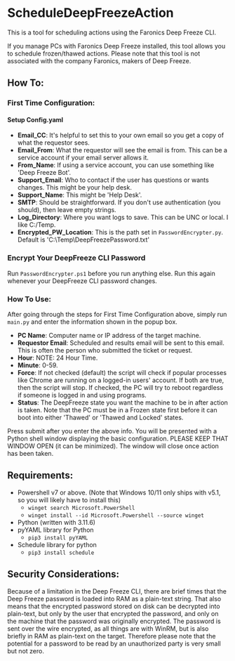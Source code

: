 # ScheduleDeepFreezeAction

This is a tool for scheduling actions using the Faronics Deep Freeze CLI.

If you manage PCs with Faronics Deep Freeze installed, this tool allows you to schedule frozen/thawed actions. Please note that this tool is not associated with the company Faronics, makers of Deep Freeze.

## How To:

### First Time Configuration:

#### Setup Config.yaml

- **Email_CC**: It's helpful to set this to your own email so you get a copy of what the requestor sees.
- **Email_From**: What the requestor will see the email is from. This can be a service account if your email server allows it.
- **From_Name**: If using a service account, you can use something like 'Deep Freeze Bot'.
- **Support_Email**: Who to contact if the user has questions or wants changes. This might be your help desk.
- **Support_Name**: This might be 'Help Desk'.
- **SMTP**: Should be straightforward. If you don't use authentication (you should), then leave empty strings.
- **Log_Directory**: Where you want logs to save. This can be UNC or local. I like C:/Temp.
- **Encrypted_PW_Location**: This is the path set in `PasswordEncrypter.py`.  Default is 'C:\Temp\DeepFreezePassword.txt'

### Encrypt Your DeepFreeze CLI Password

Run `PasswordEncrypter.ps1` before you run anything else. Run this again whenever your DeepFreeze CLI password changes.

### How To Use:

After going through the steps for First Time Configuration above, simply run `main.py` and enter the information shown in the popup box.

- **PC Name**: Computer name or IP address of the target machine.
- **Requestor Email**: Scheduled and results email will be sent to this email. This is often the person who submitted the ticket or request.
- **Hour**: NOTE: 24 Hour Time.
- **Minute**: 0-59.
- **Force**: If not checked (default) the script will check if popular processes like Chrome are running on a logged-in users' account. If both are true, then the script will stop. If checked, the PC will try to reboot regardless if someone is logged in and using programs.
- **Status**: The DeepFreeze state you want the machine to be in after action is taken. Note that the PC must be in a Frozen state first before it can boot into either 'Thawed' or 'Thawed and Locked' states.

Press submit after you enter the above info. You will be presented with a Python shell window displaying the basic configuration. PLEASE KEEP THAT WINDOW OPEN (it can be minimized). The window will close once action has been taken.

## Requirements:

- Powershell v7 or above. (Note that Windows 10/11 only ships with v5.1, so you will likely have to install this)
    - `winget search Microsoft.PowerShell`
    - `winget install --id Microsoft.Powershell --source winget`
- Python (written with 3.11.6)
- pyYAML library for Python
    - `pip3 install pyYAML`
- Schedule library for python
    - `pip3 install schedule`

## Security Considerations:

Because of a limitation in the Deep Freeze CLI, there are brief times that the Deep Freeze password is loaded into RAM as a plain-text string. That also means that the encrypted password stored on disk can be decrypted into plain-text, but only by the user that encrypted the password, and only on the machine that the password was originally encrypted. The password is sent over the wire encrypted, as all things are with WinRM, but is also briefly in RAM as plain-text on the target. Therefore please note that the potential for a password to be read by an unauthorized party is very small but not zero.
